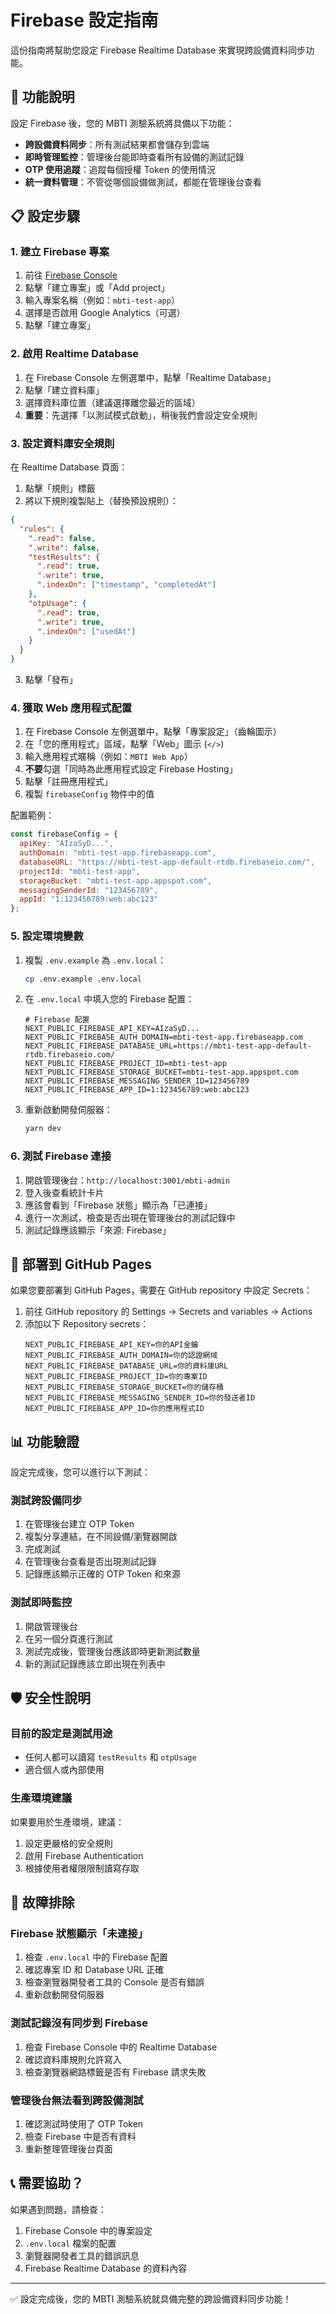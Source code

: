 # Firebase 設定指南

這份指南將幫助您設定 Firebase Realtime Database 來實現跨設備資料同步功能。

## 🎯 功能說明

設定 Firebase 後，您的 MBTI 測驗系統將具備以下功能：
- **跨設備資料同步**：所有測試結果都會儲存到雲端
- **即時管理監控**：管理後台能即時查看所有設備的測試記錄
- **OTP 使用追蹤**：追蹤每個授權 Token 的使用情況
- **統一資料管理**：不管從哪個設備做測試，都能在管理後台查看

## 📋 設定步驟

### 1. 建立 Firebase 專案

1. 前往 [Firebase Console](https://console.firebase.google.com/)
2. 點擊「建立專案」或「Add project」
3. 輸入專案名稱（例如：`mbti-test-app`）
4. 選擇是否啟用 Google Analytics（可選）
5. 點擊「建立專案」

### 2. 啟用 Realtime Database

1. 在 Firebase Console 左側選單中，點擊「Realtime Database」
2. 點擊「建立資料庫」
3. 選擇資料庫位置（建議選擇離您最近的區域）
4. **重要**：先選擇「以測試模式啟動」，稍後我們會設定安全規則

### 3. 設定資料庫安全規則

在 Realtime Database 頁面：
1. 點擊「規則」標籤
2. 將以下規則複製貼上（替換預設規則）：

```json
{
  "rules": {
    ".read": false,
    ".write": false,
    "testResults": {
      ".read": true,
      ".write": true,
      ".indexOn": ["timestamp", "completedAt"]
    },
    "otpUsage": {
      ".read": true,
      ".write": true,
      ".indexOn": ["usedAt"]
    }
  }
}
```

3. 點擊「發布」

### 4. 獲取 Web 應用程式配置

1. 在 Firebase Console 左側選單中，點擊「專案設定」（齒輪圖示）
2. 在「您的應用程式」區域，點擊「Web」圖示 (`</>`)
3. 輸入應用程式暱稱（例如：`MBTI Web App`）
4. **不要**勾選「同時為此應用程式設定 Firebase Hosting」
5. 點擊「註冊應用程式」
6. 複製 `firebaseConfig` 物件中的值

配置範例：
```javascript
const firebaseConfig = {
  apiKey: "AIzaSyD...",
  authDomain: "mbti-test-app.firebaseapp.com",
  databaseURL: "https://mbti-test-app-default-rtdb.firebaseio.com/",
  projectId: "mbti-test-app",
  storageBucket: "mbti-test-app.appspot.com",
  messagingSenderId: "123456789",
  appId: "1:123456789:web:abc123"
};
```

### 5. 設定環境變數

1. 複製 `.env.example` 為 `.env.local`：
   ```bash
   cp .env.example .env.local
   ```

2. 在 `.env.local` 中填入您的 Firebase 配置：
   ```env
   # Firebase 配置
   NEXT_PUBLIC_FIREBASE_API_KEY=AIzaSyD...
   NEXT_PUBLIC_FIREBASE_AUTH_DOMAIN=mbti-test-app.firebaseapp.com
   NEXT_PUBLIC_FIREBASE_DATABASE_URL=https://mbti-test-app-default-rtdb.firebaseio.com/
   NEXT_PUBLIC_FIREBASE_PROJECT_ID=mbti-test-app
   NEXT_PUBLIC_FIREBASE_STORAGE_BUCKET=mbti-test-app.appspot.com
   NEXT_PUBLIC_FIREBASE_MESSAGING_SENDER_ID=123456789
   NEXT_PUBLIC_FIREBASE_APP_ID=1:123456789:web:abc123
   ```

3. 重新啟動開發伺服器：
   ```bash
   yarn dev
   ```

### 6. 測試 Firebase 連接

1. 開啟管理後台：`http://localhost:3001/mbti-admin`
2. 登入後查看統計卡片
3. 應該會看到「Firebase 狀態」顯示為「已連接」
4. 進行一次測試，檢查是否出現在管理後台的測試記錄中
5. 測試記錄應該顯示「來源: Firebase」

## 🚀 部署到 GitHub Pages

如果您要部署到 GitHub Pages，需要在 GitHub repository 中設定 Secrets：

1. 前往 GitHub repository 的 Settings → Secrets and variables → Actions
2. 添加以下 Repository secrets：
   ```
   NEXT_PUBLIC_FIREBASE_API_KEY=你的API金鑰
   NEXT_PUBLIC_FIREBASE_AUTH_DOMAIN=你的認證網域
   NEXT_PUBLIC_FIREBASE_DATABASE_URL=你的資料庫URL
   NEXT_PUBLIC_FIREBASE_PROJECT_ID=你的專案ID
   NEXT_PUBLIC_FIREBASE_STORAGE_BUCKET=你的儲存桶
   NEXT_PUBLIC_FIREBASE_MESSAGING_SENDER_ID=你的發送者ID
   NEXT_PUBLIC_FIREBASE_APP_ID=你的應用程式ID
   ```

## 📊 功能驗證

設定完成後，您可以進行以下測試：

### 測試跨設備同步
1. 在管理後台建立 OTP Token
2. 複製分享連結，在不同設備/瀏覽器開啟
3. 完成測試
4. 在管理後台查看是否出現測試記錄
5. 記錄應該顯示正確的 OTP Token 和來源

### 測試即時監控
1. 開啟管理後台
2. 在另一個分頁進行測試
3. 測試完成後，管理後台應該即時更新測試數量
4. 新的測試記錄應該立即出現在列表中

## 🛡️ 安全性說明

### 目前的設定是測試用途
- 任何人都可以讀寫 `testResults` 和 `otpUsage`
- 適合個人或內部使用

### 生產環境建議
如果要用於生產環境，建議：
1. 設定更嚴格的安全規則
2. 啟用 Firebase Authentication
3. 根據使用者權限限制讀寫存取

## 🔧 故障排除

### Firebase 狀態顯示「未連接」
1. 檢查 `.env.local` 中的 Firebase 配置
2. 確認專案 ID 和 Database URL 正確
3. 檢查瀏覽器開發者工具的 Console 是否有錯誤
4. 重新啟動開發伺服器

### 測試記錄沒有同步到 Firebase
1. 檢查 Firebase Console 中的 Realtime Database
2. 確認資料庫規則允許寫入
3. 檢查瀏覽器網路標籤是否有 Firebase 請求失敗

### 管理後台無法看到跨設備測試
1. 確認測試時使用了 OTP Token
2. 檢查 Firebase 中是否有資料
3. 重新整理管理後台頁面

## 📞 需要協助？

如果遇到問題，請檢查：
1. Firebase Console 中的專案設定
2. `.env.local` 檔案的配置
3. 瀏覽器開發者工具的錯誤訊息
4. Firebase Realtime Database 的資料內容

---

✅ 設定完成後，您的 MBTI 測驗系統就具備完整的跨設備資料同步功能！